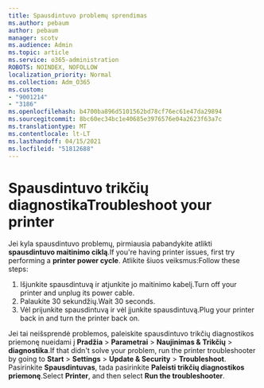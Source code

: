 ```yaml
---
title: Spausdintuvo problemų sprendimas
ms.author: pebaum
author: pebaum
manager: scotv
ms.audience: Admin
ms.topic: article
ms.service: o365-administration
ROBOTS: NOINDEX, NOFOLLOW
localization_priority: Normal
ms.collection: Adm_O365
ms.custom:
- "9001214"
- "3186"
ms.openlocfilehash: b4700ba896d5101562bd78cf76ec61e47da29894
ms.sourcegitcommit: 8bc60ec34bc1e40685e3976576e04a2623f63a7c
ms.translationtype: MT
ms.contentlocale: lt-LT
ms.lasthandoff: 04/15/2021
ms.locfileid: "51812688"
---
```

# <a name="troubleshoot-your-printer"></a><span data-ttu-id="00d4d-102">Spausdintuvo trikčių diagnostika</span><span class="sxs-lookup"><span data-stu-id="00d4d-102">Troubleshoot your printer</span></span>

<span data-ttu-id="00d4d-103">Jei kyla spausdintuvo problemų, pirmiausia pabandykite atlikti **spausdintuvo maitinimo ciklą**.</span><span class="sxs-lookup"><span data-stu-id="00d4d-103">If you're having printer issues, first try performing a **printer power cycle**.</span></span> <span data-ttu-id="00d4d-104">Atlikite šiuos veiksmus:</span><span class="sxs-lookup"><span data-stu-id="00d4d-104">Follow these steps:</span></span>

1. <span data-ttu-id="00d4d-105">Išjunkite spausdintuvą ir atjunkite jo maitinimo kabelį.</span><span class="sxs-lookup"><span data-stu-id="00d4d-105">Turn off your printer and unplug its power cable.</span></span>
2. <span data-ttu-id="00d4d-106">Palaukite 30 sekundžių.</span><span class="sxs-lookup"><span data-stu-id="00d4d-106">Wait 30 seconds.</span></span>
3. <span data-ttu-id="00d4d-107">Vėl prijunkite spausdintuvą ir vėl įjunkite spausdintuvą.</span><span class="sxs-lookup"><span data-stu-id="00d4d-107">Plug your printer back in and turn the printer back on.</span></span>

<span data-ttu-id="00d4d-108">Jei tai neišsprendė problemos, paleiskite spausdintuvo trikčių diagnostikos priemonę nueidami į **Pradžia**  >  **Parametrai**  >  **Naujinimas & Trikčių**  >  **diagnostika**.</span><span class="sxs-lookup"><span data-stu-id="00d4d-108">If that didn't solve your problem, run the printer troubleshooter by going to **Start** > **Settings** > **Update & Security** > **Troubleshoot**.</span></span> <span data-ttu-id="00d4d-109">Pasirinkite **Spausdintuvas**, tada pasirinkite **Paleisti trikčių diagnostikos priemonę**.</span><span class="sxs-lookup"><span data-stu-id="00d4d-109">Select **Printer**, and then select **Run the troubleshooter**.</span></span>
